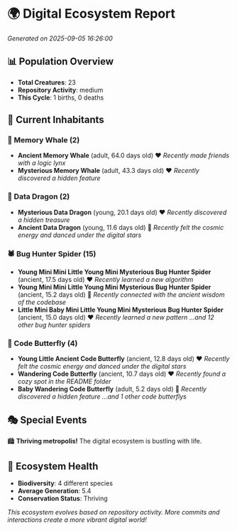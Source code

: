 # 🌍 Digital Ecosystem Report
*Generated on 2025-09-05 16:26:00*

## 📊 Population Overview
- **Total Creatures**: 23
- **Repository Activity**: medium
- **This Cycle**: 1 births, 0 deaths

## 👥 Current Inhabitants

### 🐋 Memory Whale (2)
- **Ancient Memory Whale** (adult, 64.0 days old) ❤️
  *Recently made friends with a logic lynx*
- **Mysterious Memory Whale** (adult, 43.3 days old) ❤️
  *Recently discovered a hidden feature*

### 🐉 Data Dragon (2)
- **Mysterious Data Dragon** (young, 20.1 days old) ❤️
  *Recently discovered a hidden treasure*
- **Ancient Data Dragon** (young, 11.6 days old) 💚
  *Recently felt the cosmic energy and danced under the digital stars*

### 🕷️ Bug Hunter Spider (15)
- **Young Mini Mini Little Young Mini Mysterious Bug Hunter Spider** (ancient, 17.5 days old) ❤️
  *Recently learned a new algorithm*
- **Young Mini Mini Little Young Mini Mysterious Bug Hunter Spider** (ancient, 15.2 days old) 💛
  *Recently connected with the ancient wisdom of the codebase*
- **Little Mini Baby Mini Little Young Mini Mysterious Bug Hunter Spider** (ancient, 15.0 days old) ❤️
  *Recently learned a new pattern*
  *...and 12 other bug hunter spiders*

### 🦋 Code Butterfly (4)
- **Young Little Ancient Code Butterfly** (ancient, 12.8 days old) ❤️
  *Recently felt the cosmic energy and danced under the digital stars*
- **Wandering Code Butterfly** (ancient, 10.7 days old) ❤️
  *Recently found a cozy spot in the README folder*
- **Baby Wandering Code Butterfly** (adult, 5.2 days old) 💚
  *Recently discovered a hidden feature*
  *...and 1 other code butterflys*

## 🎭 Special Events

🏙️ **Thriving metropolis!** The digital ecosystem is bustling with life.

## 🔬 Ecosystem Health
- **Biodiversity**: 4 different species
- **Average Generation**: 5.4
- **Conservation Status**: Thriving

*This ecosystem evolves based on repository activity. More commits and interactions create a more vibrant digital world!*
